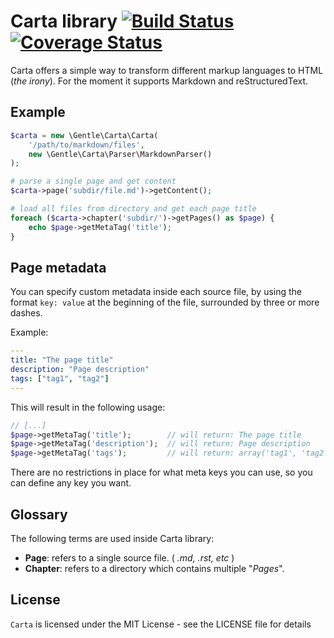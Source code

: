 # Carta library [![Build Status](https://travis-ci.org/gentlero/carta.svg?branch=develop)](https://travis-ci.org/gentlero/carta) [![Coverage Status](https://coveralls.io/repos/gentlero/carta/badge.png?branch=develop)](https://coveralls.io/r/gentlero/carta?branch=develop)

Carta offers a simple way to transform different markup languages to HTML (*the irony*). For the moment
it supports Markdown and reStructuredText.

## Example

```php
$carta = new \Gentle\Carta\Carta(
    '/path/to/markdown/files',
    new \Gentle\Carta\Parser\MarkdownParser()
);

# parse a single page and get content
$carta->page('subdir/file.md')->getContent();

# load all files from directory and get each page title
foreach ($carta->chapter('subdir/')->getPages() as $page) {
    echo $page->getMetaTag('title');
}
```

## Page metadata

You can specify custom metadata inside each source file, by using the format `key: value` at the
beginning of the file, surrounded by three or more dashes.

Example:

 ```yaml
 ---
 title: "The page title"
 description: "Page description"
 tags: ["tag1", "tag2"]
 ---
 ```

This will result in the following usage:

 ```php
 // [...]
 $page->getMetaTag('title');        // will return: The page title
 $page->getMetaTag('description');  // will return: Page description
 $page->getMetaTag('tags');         // will return: array('tag1', 'tag2')
 ```

There are no restrictions in place for what meta keys you can use, so you can define any key you want.


## Glossary

The following terms are used inside Carta library:

 - **Page**: refers to a single source file. ( *.md, .rst, etc* )
 - **Chapter**: refers to a directory which contains multiple "*Pages*".

## License

`Carta` is licensed under the MIT License - see the LICENSE file for details
